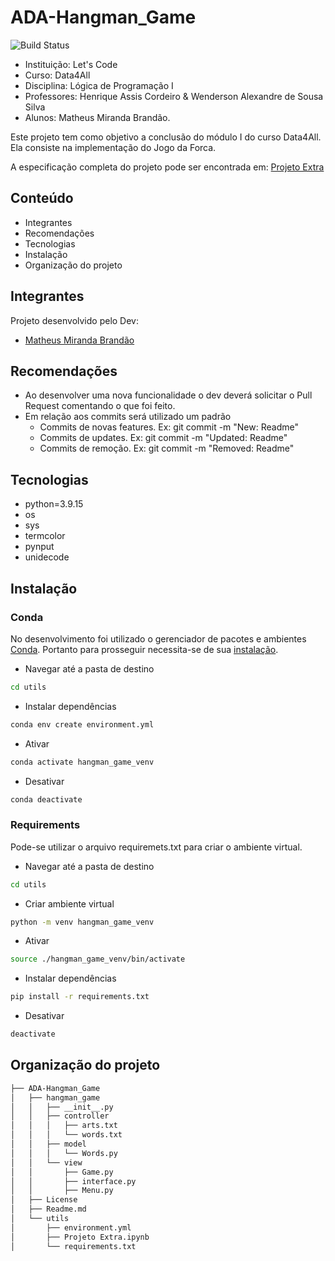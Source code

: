 # ADA-Hangman_Game
![Build Status](https://travis-ci.org/joemccann/dillinger.svg?branch=master)

- Instituição: Let's Code
- Curso: Data4All
- Disciplina: Lógica de Programação I
- Professores: Henrique Assis Cordeiro & Wenderson Alexandre de Sousa Silva
- Alunos: Matheus Miranda Brandão.

Este projeto tem como objetivo a conclusão do módulo I do curso Data4All. Ela consiste na implementação do Jogo da Forca.

A especificação completa do projeto pode ser encontrada em: [Projeto Extra](https://github.com/MatBrands/ADA-Hangman_Game/blob/master/utils/Projeto%20Extra.ipynb)

## Conteúdo

- Integrantes
- Recomendações
- Tecnologias
- Instalação
- Organização do projeto

## Integrantes
Projeto desenvolvido pelo Dev:

- [Matheus Miranda Brandão](https://github.com/MatBrands)

## Recomendações
- Ao desenvolver uma nova funcionalidade o dev deverá solicitar o Pull Request comentando o que foi feito.
- Em relação aos commits será utilizado um padrão
    - Commits de novas features. Ex: git commit -m "New: Readme"
    - Commits de updates. Ex: git commit -m "Updated: Readme"
    - Commits de remoção. Ex: git commit -m "Removed: Readme"

## Tecnologias

- python=3.9.15
- os
- sys
- termcolor
- pynput
- unidecode


## Instalação

### Conda
No desenvolvimento foi utilizado o gerenciador de pacotes e ambientes [Conda](https://conda.io/). Portanto para prosseguir necessita-se de sua [instalação](https://conda.io/projects/conda/en/latest/user-guide/install/index.html).

- Navegar até a pasta de destino
```sh
cd utils
```

- Instalar dependências
```sh
conda env create environment.yml
```

- Ativar
```sh
conda activate hangman_game_venv
```

- Desativar
```sh
conda deactivate
```

### Requirements
Pode-se utilizar o arquivo requiremets.txt para criar o ambiente virtual.

- Navegar até a pasta de destino
```sh
cd utils
```

- Criar ambiente virtual
```sh
python -m venv hangman_game_venv
```

- Ativar
```sh
source ./hangman_game_venv/bin/activate
```

- Instalar dependências
```sh
pip install -r requirements.txt
```

- Desativar
```sh
deactivate
```


## Organização do projeto
```sh
├── ADA-Hangman_Game
│   ├── hangman_game
│   │   ├── __init__.py
│   │   ├── controller
│   │   │   ├── arts.txt
│   │   │   └── words.txt
│   │   ├── model
│   │   │   └── Words.py
│   │   └── view
│   │       ├── Game.py
│   │       ├── interface.py
│   │       ├── Menu.py
│   ├── License
│   ├── Readme.md
│   └── utils
│       ├── environment.yml
│       ├── Projeto Extra.ipynb
│       └── requirements.txt
```